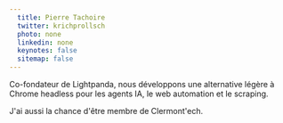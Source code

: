 ```yaml
---
  title: Pierre Tachoire
  twitter: krichprollsch
  photo: none
  linkedin: none
  keynotes: false
  sitemap: false
---
```

Co-fondateur de Lightpanda, nous développons une alternative légère à Chrome headless pour les agents IA, le web automation et le scraping.

J'ai aussi la chance d'être membre de Clermont'ech.
